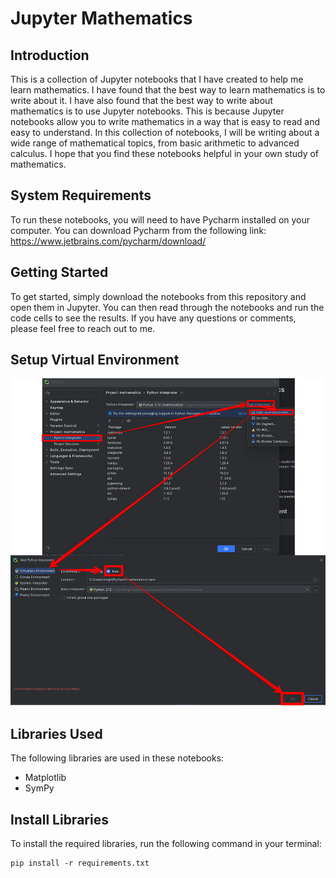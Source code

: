 # Jupyter Mathematics
## Introduction
This is a collection of Jupyter notebooks that I have created to help me learn mathematics. I have found that the best way to learn mathematics is to write about it. I have also found that the best way to write about mathematics is to use Jupyter notebooks. This is because Jupyter notebooks allow you to write mathematics in a way that is easy to read and easy to understand. In this collection of notebooks, I will be writing about a wide range of mathematical topics, from basic arithmetic to advanced calculus. I hope that you find these notebooks helpful in your own study of mathematics.

## System Requirements
To run these notebooks, you will need to have Pycharm installed on your computer. You can download Pycharm from the following link: https://www.jetbrains.com/pycharm/download/

## Getting Started
To get started, simply download the notebooks from this repository and open them in Jupyter. You can then read through the notebooks and run the code cells to see the results. If you have any questions or comments, please feel free to reach out to me.

## Setup Virtual Environment
![img.png](img.png)

## Libraries Used
The following libraries are used in these notebooks:
- Matplotlib
- SymPy

## Install Libraries
To install the required libraries, run the following command in your terminal:
```
pip install -r requirements.txt
```